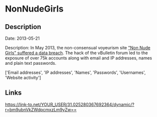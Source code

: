 # NonNudeGirls

## Description

Date: 2013-05-21

Description:
In May 2013, the non-consensual voyeurism site <a href="http://www.ibtimes.co.uk/upskirt-porn-website-hit-massive-data-leak-exposing-nearly-180000-voyeurs-1602756" target="_blank" rel="noopener">&quot;Non Nude Girls&quot; suffered a data breach</a>. The hack of the vBulletin forum led to the exposure of over 75k accounts along with email and IP addresses, names and plain text passwords.


['Email addresses', 'IP addresses', 'Names', 'Passwords', 'Usernames', 'Website activity']

## Links

https://link-to.net/YOUR_USER/31.025280367692364/dynamic/?r=bm9ubnVkZWdpcmxzLm9yZw==